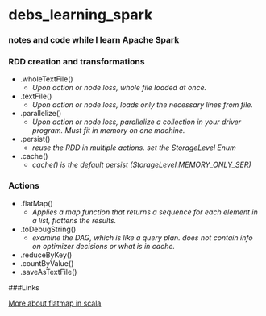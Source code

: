 debs_learning_spark
===================
### notes and code while I learn Apache Spark

### RDD creation and transformations

* .wholeTextFile()
  * *Upon action or node loss, whole file loaded at once.*
* .textFile()
  * *Upon action or node loss, loads only the necessary lines from file.*
* .parallelize()  
  * *Upon action or node loss, parallelize a collection in your driver program. Must fit in memory on one machine.*
* .persist()
    * *reuse the RDD in multiple actions. set the StorageLevel Enum* 
* .cache()  
  * *cache() is the default persist (StorageLevel.MEMORY_ONLY_SER)*


### Actions

* .flatMap()
  * *Applies a map function that returns a sequence for each element in a list, flattens the results.*
* .toDebugString()
  * *examine the DAG, which is like a query plan. does not contain info on optimizer decisions or what is in cache.*  
* .reduceByKey()
* .countByValue()
* .saveAsTextFile()

###Links

[More about flatmap in scala](http://alvinalexander.com/scala/collection-scala-flatmap-examples-map-flatten)
